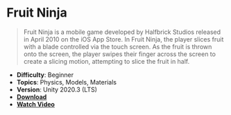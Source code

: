 # Fruit Ninja

> Fruit Ninja is a mobile game developed by Halfbrick Studios released in April 2010 on the iOS App Store. In Fruit Ninja, the player slices fruit with a blade controlled via the touch screen. As the fruit is thrown onto the screen, the player swipes their finger across the screen to create a slicing motion, attempting to slice the fruit in half.

- **Difficulty**: Beginner
- **Topics**: Physics, Models, Materials
- **Version**: Unity 2020.3 (LTS)
- [**Download**](https://github.com/zigurous/unity-fruit-ninja-tutorial/archive/refs/heads/main.zip)
- [**Watch Video**](youtu.be/xtt1ae_ifhm)
